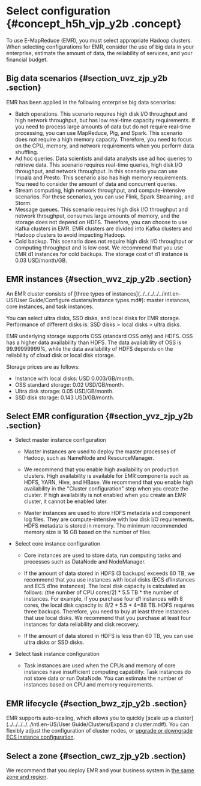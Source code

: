 # Select configuration {#concept_h5h_vjp_y2b .concept}

To use E-MapReduce \(EMR\), you must select appropriate Hadoop clusters. When selecting configurations for EMR, consider the use of big data in your enterprise, estimate the amount of data, the reliability of services, and your financial budget.

## Big data scenarios {#section_uvz_zjp_y2b .section}

EMR has been applied in the following enterprise big data scenarios:

-   Batch operations. This scenario requires high disk I/O throughput and high network throughput, but has low real-time capacity requirements. If you need to process large amounts of data but do not require real-time processing, you can use MapReduce, Pig, and Spark. This scenario does not require a high memory capacity. Therefore, you need to focus on the CPU, memory, and network requirements when you perform data shuffling.
-   Ad hoc queries. Data scientists and data analysts use ad hoc queries to retrieve data. This scenario requires real-time queries, high disk I/O throughput, and network throughput. In this scenario you can use Impala and Presto. This scenario also has high memory requirements. You need to consider the amount of data and concurrent queries.
-   Stream computing, high network throughput, and compute-intensive scenarios. For these scenarios, you can use Flink, Spark Streaming, and Storm.
-   Message queues. This scenario requires high disk I/O throughput and network throughput, consumes large amounts of memory, and the storage does not depend on HDFS. Therefore, you can choose to use Kafka clusters in EMR. EMR clusters are divided into Kafka clusters and Hadoop clusters to avoid impacting Hadoop.
-   Cold backup. This scenario does not require high disk I/O throughput or computing throughput and is low cost. We recommend that you use EMR d1 instances for cold backups. The storage cost of d1 instance is 0.03 USD/month/GB.

## EMR instances {#section_wvz_zjp_y2b .section}

An EMR cluster consists of [three types of instances](../../../../../intl.en-US/User Guide/Configure clusters/Instance types.md#): master instances, core instances, and task instances.

You can select ultra disks, SSD disks, and local disks for EMR storage. Performance of different disks is: SSD disks \> local disks \> ultra disks.

EMR underlying storage supports OSS \(standard OSS only\) and HDFS. OSS has a higher data availability than HDFS. The data availability of OSS is 99.99999999%, while the data availability of HDFS depends on the reliability of cloud disk or local disk storage.

Storage prices are as follows:

-   Instance with local disks: USD 0.003/GB/month.
-   OSS standard storage: 0.02 USD/GB/month.
-   Ultra disk storage: 0.05 USD/GB/month.
-   SSD disk storage: 0.143 USD/GB/month.

## Select EMR configuration {#section_yvz_zjp_y2b .section}

-   Select master instance configuration

    -   Master instances are used to deploy the master processes of Hadoop, such as NameNode and ResourceManager.

    -   We recommend that you enable high availability on production clusters. High availability is available for EMR components such as HDFS, YARN, Hive, and HBase. We recommend that you enable high availability in the "Cluster configuration" step when you create the cluster. If high availability is not enabled when you create an EMR cluster, it cannot be enabled later.

    -   Master instances are used to store HDFS metadata and component log files. They are compute-intensive with low disk I/O requirements. HDFS metadata is stored in memory. The minimum recommended memory size is 16 GB based on the number of files.

-   Select core instance configuration

    -   Core instances are used to store data, run computing tasks and processes such as DataNode and NodeManager.

    -   If the amount of data stored in HDFS \(3 backups\) exceeds 60 TB, we recommend that you use instances with local disks \(ECS d1instances and ECS d1ne instances\). The local disk capacity is calculated as follows: \(the number of CPU cores/2\) \* 5.5 TB \* the number of instances. For example, if you purchase four d1 instances with 8 cores, the local disk capacity is: 8/2 \* 5.5 \* 4=88 TB. HDFS requires three backups. Therefore, you need to buy at least three instances that use local disks. We recommend that you purchase at least four instances for data reliability and disk recovery.

    -   If the amount of data stored in HDFS is less than 60 TB, you can use ultra disks or SSD disks.

-   Select task instance configuration

    -   Task instances are used when the CPUs and memory of core instances have insufficient computing capability. Task instances do not store data or run DataNode. You can estimate the number of instances based on CPU and memory requirements.


## EMR lifecycle {#section_bwz_zjp_y2b .section}

EMR supports auto-scaling, which allows you to quickly [scale up a cluster](../../../../../intl.en-US/User Guide/Clusters/Expand a cluster.md#). You can flexibly adjust the configuration of cluster nodes, or [upgrade or downgrade ECS instance configuration](https://www.alibabacloud.com/help/doc-detail/25437.htm).

## Select a zone {#section_cwz_zjp_y2b .section}

We recommend that you deploy EMR and your business system in [the same zone and region](https://www.alibabacloud.com/help/doc-detail/40654.htm).

